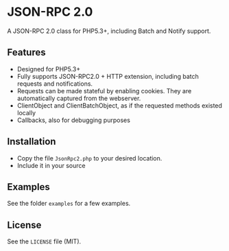 # JSON-RPC 2.0
A JSON-RPC 2.0 class for PHP5.3+, including Batch and Notify support.

## Features
* Designed for PHP5.3+
* Fully supports JSON-RPC2.0 + HTTP extension, including batch requests and notifications. 
* Requests can be made stateful by enabling cookies. They are automatically captured from the webserver.
* ClientObject and ClientBatchObject, as if the requested methods existed locally
* Callbacks, also for debugging purposes

## Installation
* Copy the file `JsonRpc2.php` to your desired location.
* Include it in your source

## Examples
See the folder `examples` for a few examples.

## License
See the `LICENSE` file (MIT).